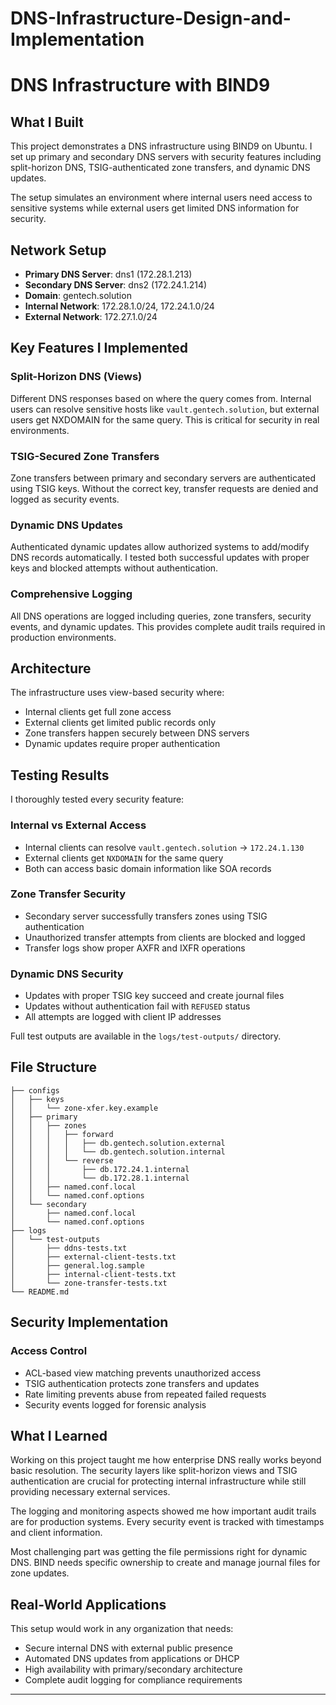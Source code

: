 # DNS-Infrastructure-Design-and-Implementation

# DNS Infrastructure with BIND9

## What I Built

This project demonstrates a DNS infrastructure using BIND9 on Ubuntu. I set up primary and secondary DNS servers with security features including split-horizon DNS, TSIG-authenticated zone transfers, and dynamic DNS updates.

The setup simulates an environment where internal users need access to sensitive systems while external users get limited DNS information for security.

## Network Setup

- **Primary DNS Server**: dns1 (172.28.1.213)
- **Secondary DNS Server**: dns2 (172.24.1.214) 
- **Domain**: gentech.solution
- **Internal Network**: 172.28.1.0/24, 172.24.1.0/24
- **External Network**: 172.27.1.0/24

## Key Features I Implemented

### Split-Horizon DNS (Views)
Different DNS responses based on where the query comes from. Internal users can resolve sensitive hosts like `vault.gentech.solution`, but external users get NXDOMAIN for the same query. This is critical for security in real environments.

### TSIG-Secured Zone Transfers
Zone transfers between primary and secondary servers are authenticated using TSIG keys. Without the correct key, transfer requests are denied and logged as security events.

### Dynamic DNS Updates
Authenticated dynamic updates allow authorized systems to add/modify DNS records automatically. I tested both successful updates with proper keys and blocked attempts without authentication.

### Comprehensive Logging
All DNS operations are logged including queries, zone transfers, security events, and dynamic updates. This provides complete audit trails required in production environments.

## Architecture

The infrastructure uses view-based security where:
- Internal clients get full zone access
- External clients get limited public records only
- Zone transfers happen securely between DNS servers
- Dynamic updates require proper authentication

## Testing Results

I thoroughly tested every security feature:

### Internal vs External Access
- Internal clients can resolve `vault.gentech.solution` → `172.24.1.130`
- External clients get `NXDOMAIN` for the same query
- Both can access basic domain information like SOA records

### Zone Transfer Security
- Secondary server successfully transfers zones using TSIG authentication
- Unauthorized transfer attempts from clients are blocked and logged
- Transfer logs show proper AXFR and IXFR operations

### Dynamic DNS Security
- Updates with proper TSIG key succeed and create journal files
- Updates without authentication fail with `REFUSED` status
- All attempts are logged with client IP addresses

Full test outputs are available in the `logs/test-outputs/` directory.

## File Structure
```
├── configs
│   ├── keys
│   │   └── zone-xfer.key.example
│   ├── primary
│   │   ├── zones
│   │   │   ├── forward
│   │   │   │   ├── db.gentech.solution.external
│   │   │   │   └── db.gentech.solution.internal
│   │   │   └── reverse
│   │   │       ├── db.172.24.1.internal
│   │   │       └── db.172.28.1.internal
│   │   ├── named.conf.local
│   │   └── named.conf.options
│   └── secondary
│       ├── named.conf.local
│       └── named.conf.options
├── logs
│   └── test-outputs
│       ├── ddns-tests.txt
│       ├── external-client-tests.txt
│       ├── general.log.sample
│       ├── internal-client-tests.txt
│       └── zone-transfer-tests.txt
└── README.md
```


## Security Implementation

### Access Control
- ACL-based view matching prevents unauthorized access
- TSIG authentication protects zone transfers and updates
- Rate limiting prevents abuse from repeated failed requests
- Security events logged for forensic analysis

## What I Learned

Working on this project taught me how enterprise DNS really works beyond basic resolution. The security layers like split-horizon views and TSIG authentication are crucial for protecting internal infrastructure while still providing necessary external services.

The logging and monitoring aspects showed me how important audit trails are for production systems. Every security event is tracked with timestamps and client information.

Most challenging part was getting the file permissions right for dynamic DNS. BIND needs specific ownership to create and manage journal files for zone updates.

## Real-World Applications

This setup would work in any organization that needs:
- Secure internal DNS with external public presence
- Automated DNS updates from applications or DHCP
- High availability with primary/secondary architecture
- Complete audit logging for compliance requirements

---

